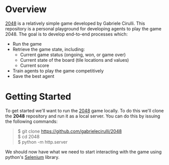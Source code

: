 # Overview
[2048](https://github.com/gabrielecirulli/2048) is a relatively simple game developed by Gabriele Cirulli. This repository is a personal playground for developing agents to play the game 2048. The goal is to develop end-to-end processes which:

- Run the game
- Retrieve the game state, including:
  - Current game status (ongoing, won, or game over)
  - Current state of the board (tile locations and values)
  - Current score
- Train agents to play the game competitively
- Save the best agent

# Getting Started
To get started we'll want to run the [2048](https://github.com/gabrielecirulli/2048) game locally. To do this we'll clone the **2048** repository and run it as a local server. You can do this by issuing the following commands:

> $ git clone https://github.com/gabrielecirulli/2048  
> $ cd 2048  
> $ python -m http.server

We should now have what we need to start interacting with the game using python's [Selenium](https://selenium-python.readthedocs.io) library.